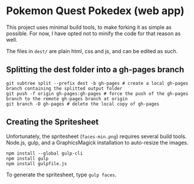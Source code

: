 # Pokemon Quest Pokedex (web app)

This project uses minimal build tools, to make forking it as simple as possible. For now, I have opted not to minify the code for that reason as well.

The files in `dest/` are plain html, css and js, and can be edited as such.

## Splitting the dest folder into a gh-pages branch

```
git subtree split --prefix dest -b gh-pages # create a local gh-pages branch containing the splitted output folder
git push -f origin gh-pages:gh-pages # force the push of the gh-pages branch to the remote gh-pages branch at origin
git branch -D gh-pages # delete the local copy of gh-pages
```

## Creating the Spritesheet

Unfortunately, the spritesheet (`faces-min.png`) requires several build tools. Node.js, gulp, and a GraphicsMagick installation to auto-resize the images.

```
npm install --global gulp-cli
npm install gulp
npm install gulpfile.js
```

To generate the spritesheet, type `gulp faces`.